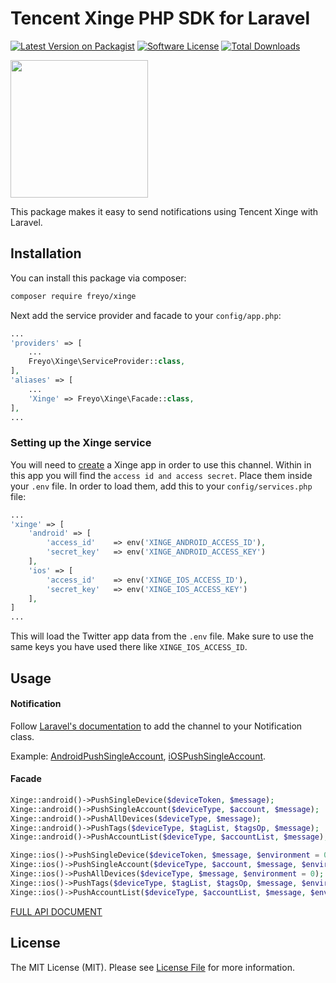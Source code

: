 # Tencent Xinge PHP SDK for Laravel

[![Latest Version on Packagist](https://img.shields.io/packagist/v/freyo/xinge.svg?style=flat-square)](https://packagist.org/packages/freyo/xinge)
[![Software License](https://img.shields.io/badge/license-MIT-brightgreen.svg?style=flat-square)](LICENSE.md)
[![Total Downloads](https://img.shields.io/packagist/dt/freyo/xinge.svg?style=flat-square)](https://packagist.org/packages/freyo/xinge)

<img src="https://mc.qcloudimg.com/static/img/3c4f02851231c6238cd7681555ace547/XGPush.svg" width="220" height="220">

This package makes it easy to send notifications using Tencent Xinge with Laravel.

## Installation

You can install this package via composer:

``` bash
composer require freyo/xinge
```

Next add the service provider and facade to your `config/app.php`:

```php
...
'providers' => [
    ...
    Freyo\Xinge\ServiceProvider::class,
],
'aliases' => [
    ...
    'Xinge' => Freyo\Xinge\Facade::class,
],
...
```

### Setting up the Xinge service

You will need to [create](http://xg.qq.com/) a Xinge app in order to use this channel. Within in this app you will find the `access id and access secret`. Place them inside your `.env` file. In order to load them, add this to your `config/services.php` file:

```php
...
'xinge' => [
    'android' => [
        'access_id'    => env('XINGE_ANDROID_ACCESS_ID'),
        'secret_key'   => env('XINGE_ANDROID_ACCESS_KEY')
    ],
    'ios' => [
        'access_id'    => env('XINGE_IOS_ACCESS_ID'),
        'secret_key'   => env('XINGE_IOS_ACCESS_KEY')
    ],
]
...
```

This will load the Twitter app data from the `.env` file. Make sure to use the same keys you have used there like `XINGE_IOS_ACCESS_ID`.

## Usage

#### Notification

Follow [Laravel's documentation](https://laravel.com/docs/notifications) to add the channel to your Notification class.

Example: [AndroidPushSingleAccount](https://github.com/freyo/xinge/blob/master/src/Notifications/AndroidPushSingleAccount.php), [iOSPushSingleAccount](https://github.com/freyo/xinge/blob/master/src/Notifications/iOSPushSingleAccount.php).

#### Facade

```php
Xinge::android()->PushSingleDevice($deviceToken, $message);
Xinge::android()->PushSingleAccount($deviceType, $account, $message);
Xinge::android()->PushAllDevices($deviceType, $message);
Xinge::android()->PushTags($deviceType, $tagList, $tagsOp, $message);
Xinge::android()->PushAccountList($deviceType, $accountList, $message);

Xinge::ios()->PushSingleDevice($deviceToken, $message, $environment = 0);
Xinge::ios()->PushSingleAccount($deviceType, $account, $message, $environment = 0);
Xinge::ios()->PushAllDevices($deviceType, $message, $environment = 0);
Xinge::ios()->PushTags($deviceType, $tagList, $tagsOp, $message, $environment = 0);
Xinge::ios()->PushAccountList($deviceType, $accountList, $message, $environment = 0);
```

[FULL API DOCUMENT](http://docs.developer.qq.com/xg/server_api/rest.html)

## License

The MIT License (MIT). Please see [License File](LICENSE) for more information.
